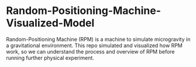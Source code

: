 # Random-Positioning-Machine-Visualized-Model
Random-Positioning Machine (RPM) is a machine to simulate microgravity in a gravitational environment. This repo simulated and visualized how RPM work, so we can understand the process and overview of RPM before running further physical experiment.

